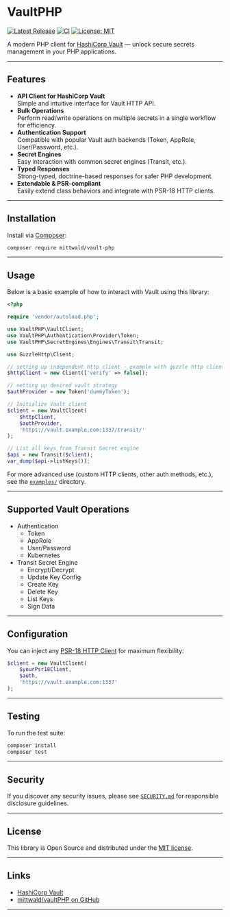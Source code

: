 # VaultPHP

[![Latest Release](https://img.shields.io/github/release/mittwald/vaultPHP.svg)](https://github.com/mittwald/vaultPHP/releases)
[![CI](https://github.com/mittwald/vaultPHP/workflows/CI%20Tests/badge.svg)](https://github.com/mittwald/vaultPHP/actions)
[![License: MIT](https://img.shields.io/github/license/mittwald/vaultPHP.svg)](LICENSE)

A modern PHP client for [HashiCorp Vault](https://www.vaultproject.io/) — unlock secure secrets management in your PHP applications.

---

## Features

- **API Client for HashiCorp Vault**  
  Simple and intuitive interface for Vault HTTP API.
- **Bulk Operations**  
  Perform read/write operations on multiple secrets in a single workflow for efficiency.
- **Authentication Support**  
  Compatible with popular Vault auth backends (Token, AppRole, User/Password, etc.).
- **Secret Engines**  
  Easy interaction with common secret engines (Transit, etc.).
- **Typed Responses**  
  Strong-typed, doctrine-based responses for safer PHP development.
- **Extendable & PSR-compliant**  
  Easily extend class behaviors and integrate with PSR-18 HTTP clients.

---

## Installation

Install via [Composer](https://getcomposer.org/):

```bash
composer require mittwald/vault-php
```

---

## Usage

Below is a basic example of how to interact with Vault using this library:

```php
<?php

require 'vendor/autoload.php';

use VaultPHP\VaultClient;
use VaultPHP\Authentication\Provider\Token;
use VaultPHP\SecretEngines\Engines\Transit\Transit;

use GuzzleHttp\Client;

// setting up independent http client - example with guzzle http client
$httpClient = new Client(['verify' => false]);

// setting up desired vault strategy
$authProvider = new Token('dummyToken');

// Initialize Vault client
$client = new VaultClient(
    $httpClient,
    $authProvider,
    'https://vault.example.com:1337/transit/'
);

// List all keys from Transit Secret engine
$api = new Transit($client);
var_dump($api->listKeys());
```

For more advanced use (custom HTTP clients, other auth methods, etc.), see the [`examples/`](examples/) directory.

---

## Supported Vault Operations

- Authentication
  - Token
  - AppRole
  - User/Password
  - Kubernetes
- Transit Secret Engine
  - Encrypt/Decrypt
  - Update Key Config
  - Create Key
  - Delete Key
  - List Keys
  - Sign Data

---

## Configuration

You can inject any [PSR-18 HTTP Client](https://www.php-fig.org/psr/psr-18/) for maximum flexibility:

```php
$client = new VaultClient(
    $yourPsr18Client,
    $auth,
    'https://vault.example.com:1337'
);
```

---

## Testing

To run the test suite:

```bash
composer install
composer test
```

---

## Security

If you discover any security issues, please see [`SECURITY.md`](SECURITY.md) for responsible disclosure guidelines.

---

## License

This library is Open Source and distributed under the [MIT license](LICENSE).

---

## Links

- [HashiCorp Vault](https://www.vaultproject.io/)
- [mittwald/vaultPHP on GitHub](https://github.com/mittwald/vaultPHP)

---
